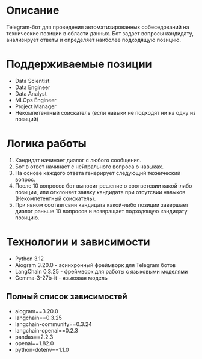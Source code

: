 # Описание
Telegram-бот для проведения автоматизированных собеседований на технические позиции в области данных. Бот задает вопросы кандидату, анализирует ответы и определяет наиболее подходящую позицию.

# Поддерживаемые позиции
* Data Scientist
* Data Engineer
* Data Analyst
* MLOps Engineer
* Project Manager
* Некомпетентный соискатель (если навыки не подходят ни на одну из позиций)

# Логика работы
1. Кандидат начинает диалог с любого сообщения.
2. Бот в ответ начинает с нейтрального вопроса о навыках.
3. На основе каждого ответа генерирует следующий технический вопрос.
4. После 10 вопросов бот выносит решение о соответсвии какой-либо позиции, или отклоняет заявку кандидата при отсутсвии навыков (Некомпетентный соискатель).
5. При явном соответсвии кандидата какой-либо позиции завершает диалог раньше 10 вопросов и возвращает подходящую кандидату позицию.

# Технологии и зависимости
* Python 3.12
* Aiogram 3.20.0 - асинхронный фреймворк для Telegram ботов
* LangChain 0.3.25 - фреймворк для работы с языковыми моделями
* Gemma-3-27b-it - языковая модель

## Полный список зависимостей

* aiogram==3.20.0
* langchain==0.3.25
* langchain-community==0.3.24
* langchain-openai==0.2.3
* pandas==2.2.3
* openai==1.82.0
* python-dotenv==1.1.0
